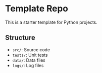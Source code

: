 # Template Repo

This is a starter template for Python projects.

## Structure

- `src/`: Source code
- `tests/`: Unit tests
- `data/`: Data files
- `logs/`: Log files
